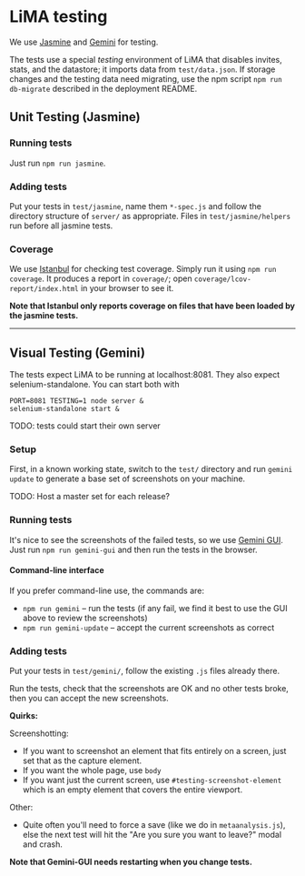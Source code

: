 # LiMA testing

We use [Jasmine](https://jasmine.github.io/) and [Gemini](https://github.com/gemini-testing/gemini) for testing.

The tests use a special _testing_ environment of LiMA that disables invites, stats, and the datastore; it imports data from `test/data.json`.
If storage changes and the testing data need migrating, use the npm script `npm run db-migrate` described in the deployment README.

## Unit Testing (Jasmine)

### Running tests

Just run `npm run jasmine`.

### Adding tests

Put your tests in `test/jasmine`, name them `*-spec.js` and follow the directory structure of `server/` as appropriate. Files in `test/jasmine/helpers` run before all jasmine tests.

### Coverage

We use [Istanbul](https://github.com/gotwarlost/istanbul) for checking test coverage. Simply run it using `npm run coverage`. It produces a report in `coverage/`; open `coverage/lcov-report/index.html` in your browser to see it.

**Note that Istanbul only reports coverage on files that have been loaded by the jasmine tests.**

--------------------------------------

## Visual Testing (Gemini)

The tests expect LiMA to be running at localhost:8081. They also expect selenium-standalone. You can start both with

```
PORT=8081 TESTING=1 node server &
selenium-standalone start &
```

TODO: tests could start their own server

### Setup

First, in a known working state, switch to the `test/` directory and run `gemini update` to generate a base set of screenshots on your machine.

TODO: Host a master set for each release?

### Running tests

It's nice to see the screenshots of the failed tests, so we use [Gemini GUI](https://github.com/gemini-testing/gemini-gui). Just run `npm run gemini-gui` and then run the tests in the browser.

#### Command-line interface

If you prefer command-line use, the commands are:

- `npm run gemini` – run the tests (if any fail, we find it best to use the GUI above to review the screenshots)
- `npm run gemini-update` – accept the current screenshots as correct

### Adding tests

Put your tests in `test/gemini/`, follow the existing `.js` files already there.

Run the tests, check that the screenshots are OK and no other tests broke, then you can accept the new screenshots.

**Quirks:**

Screenshotting:

- If you want to screenshot an element that fits entirely on a screen, just set that as the capture element.
- If you want the whole page, use `body`
- If you want just the current screen, use `#testing-screenshot-element` which is an empty element that covers the entire viewport.

Other:

- Quite often you'll need to force a save (like we do in `metaanalysis.js`), else the next test will hit the "Are you sure you want to leave?" modal and crash.

**Note that Gemini-GUI needs restarting when you change tests.**
